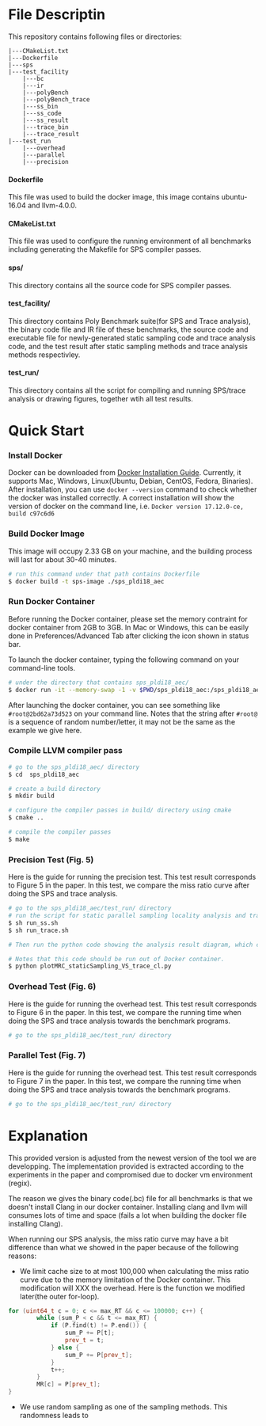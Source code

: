
# File Descriptin
This repository contains following files or directories:
```
|---CMakeList.txt
|---Dockerfile
|---sps
|---test_facility
    |---bc
    |---ir
    |---polyBench
    |---polyBench_trace
    |---ss_bin
    |---ss_code
    |---ss_result
    |---trace_bin
    |---trace_result
|---test_run
    |---overhead
    |---parallel
    |---precision
```
#### Dockerfile
This file was used to build the docker image, this image contains ubuntu-16.04 and llvm-4.0.0.
#### CMakeList.txt
This file was used to configure the running environment of all benchmarks including generating the Makefile for SPS compiler passes.
#### sps/
This directory contains all the source code for SPS compiler passes.
#### test_facility/
This directory contains Poly Benchmark suite(for SPS and Trace analysis), the binary code file and IR file of these benchmarks, the source code and executable file for newly-generated static sampling code and trace analysis code,  and the test result after static sampling methods and trace analysis methods respectivley. 
#### test_run/
This directory contains all the script for compiling and running SPS/trace analysis or drawing figures, together wtih all test results.

# Quick Start

### Install Docker
Docker can be downloaded from [Docker Installation Guide](https://docs.docker.com/docker-for-mac/install/). Currently, it supports Mac, Windows, Linux(Ubuntu, Debian, CentOS, Fedora, Binaries). After installation, you can use `docker --version` command to check whether the docker was installed correctly. A correct installation will show the version of docker on the command line, i.e. `Docker version 17.12.0-ce, build c97c6d6`
 
### Build Docker Image
This image will occupy 2.33 GB on your machine, and the building process will last for about 30-40 minutes.
```bash
# run this command under that path contains Dockerfile
$ docker build -t sps-image ./sps_pldi18_aec
```

### Run Docker Container
Before running the Docker container, please set the memory contraint for docker container from 2GB to 3GB. In Mac or Windows, this can be easily done in Preferences/Advanced Tab after clicking the icon shown in status bar.

To launch the docker container, typing the following command on your command-line tools. 
```bash
# under the directory that contains sps_pldi18_aec/
$ docker run -it --memory-swap -1 -v $PWD/sps_pldi18_aec:/sps_pldi18_aec --name sps sps-image /bin/bash
```
After launching the docker container, you can see something like `#root@2bd62a73d523` on your command line. Notes that the string after `#root@` is a sequence of random number/letter, it may not be the same as the example we give here. 

### Compile LLVM compiler pass
```bash
# go to the sps_pldi18_aec/ directory
$ cd  sps_pldi18_aec

# create a build directory
$ mkdir build

# configure the compiler passes in build/ directory using cmake
$ cmake ..

# compile the compiler passes
$ make
```

### Precision Test (Fig. 5)
Here is the guide for running the precision test. This test result corresponds to Figure 5 in the paper. In this test, we compare the miss ratio curve after doing the SPS and trace analysis.
```bash
# go to the sps_pldi18_aec/test_run/ directory 
# run the script for static parallel sampling locality analysis and trace analysis. Notes that the running time for this two script will last around XXX minutes.
$ sh run_ss.sh
$ sh run_trace.sh

# Then run the python code showing the analysis result diagram, which comparing the miss ratio curve between our SPS method and Trace Analysis

# Notes that this code should be run out of Docker container.
$ python plotMRC_staticSampling_VS_trace_cl.py
```

### Overhead Test (Fig. 6)
Here is the guide for running the overhead test. This test result corresponds to Figure 6 in the paper. In this test, we compare the running time when doing the SPS and trace analysis towards the benchmark programs.
```bash
# go to the sps_pldi18_aec/test_run/ directory 
```

### Parallel Test (Fig. 7)
Here is the guide for running the overhead test. This test result corresponds to Figure 7 in the paper. In this test, we compare the running time when doing the SPS and trace analysis towards the benchmark programs.
```bash
# go to the sps_pldi18_aec/test_run/ directory 
```

# Explanation

This provided version is adjusted from the newest version of the tool we are developping. The implementation provided is extracted according to the experiments in the paper and compromised due to docker vm environment (regix).

The reason we gives the binary code(.bc) file for all benchmarks is that we doesn't install Clang in our docker container. Installing clang and llvm will consumes lots of time and space (fails a lot when building the docker file installing Clang).

When running our SPS analysis, the miss ratio curve may have a bit difference than what we showed in the paper because of the following reasons:
- We limit cache size to at most 100,000 when calculating the miss ratio curve due to the memory limitation of the Docker container. This modification will XXX the overhead. Here is the function we modified later(the outer for-loop).
```C++
for (uint64_t c = 0; c <= max_RT && c <= 100000; c++) {
        while (sum_P < c && t <= max_RT) {
            if (P.find(t) != P.end()) {
                sum_P += P[t];
                prev_t = t;
            } else {
                sum_P += P[prev_t];
            }
            t++;
        }
        MR[c] = P[prev_t];
}
```
- We use random sampling as one of the sampling methods. This randomness leads to 


